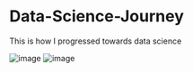 # Data-Science-Journey
This is how I progressed towards data science

![image](https://user-images.githubusercontent.com/77054201/213511464-d889128e-674f-458a-ba69-4d6917a4128c.png)
![image](https://user-images.githubusercontent.com/77054201/213511636-210d136c-ed5a-485e-81cc-7eea5a692b1c.png)
